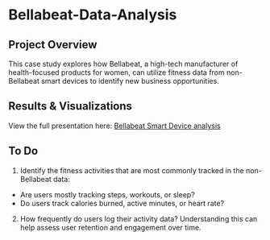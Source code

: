 # Bellabeat-Data-Analysis
## Project Overview
This case study explores how Bellabeat, a high-tech manufacturer of health-focused products for women, can utilize fitness data from non-Bellabeat smart devices to identify new business opportunities.
## Results & Visualizations
View the full presentation here: [Bellabeat Smart Device analysis](https://docs.google.com/presentation/d/1tuwBoV5vEnYOqb0ykqGRgVYJcBSyLUwlN_2ZXNWeyVY/edit?usp=sharing)

## To Do
1. Identify the fitness activities that are most commonly tracked in the non-Bellabeat data:
  - Are users mostly tracking steps, workouts, or sleep?
  - Do users track calories burned, active minutes, or heart rate?
2. How frequently do users log their activity data? Understanding this can help assess user retention and engagement over time.








